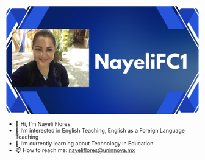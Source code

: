 <img src="NayeliFC1.png">

- 👋 Hi, I’m Nayeli Flores
- 👀 I’m interested in English Teaching, English as a Foreign Language Teaching
- 🌱 I’m currently learning about Technology in Education
- 📫 How to reach me: nayeliflores@uninnova.mx


<!---
NayeliFC1/NayeliFC1 is a ✨ special ✨ repository because its `README.md` (this file) appears on your GitHub profile.
You can click the Preview link to take a look at your changes.
--->

